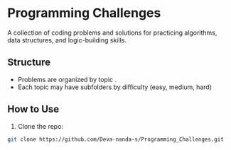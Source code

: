 # Programming Challenges

A collection of coding problems and solutions for practicing algorithms, data structures, and logic-building skills.

## Structure

- Problems are organized by topic . 
- Each topic may have subfolders by difficulty (easy, medium, hard)  

## How to Use

1. Clone the repo:  
```bash
git clone https://github.com/Deva-nanda-s/Programming_Challenges.git
